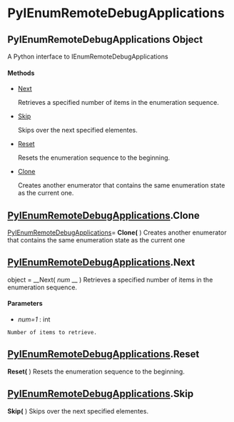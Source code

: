 # PyIEnumRemoteDebugApplications

## PyIEnumRemoteDebugApplications Object

A Python interface to IEnumRemoteDebugApplications

#### Methods


  - [Next](PyIEnumRemoteDebugApplications.md#pyienumremotedebugapplicationsnext)

    Retrieves a specified number of items in the enumeration sequence.&nbsp;

  - [Skip](PyIEnumRemoteDebugApplications.md#pyienumremotedebugapplicationsskip)

    Skips over the next specified elementes.&nbsp;

  - [Reset](PyIEnumRemoteDebugApplications.md#pyienumremotedebugapplicationsreset)

    Resets the enumeration sequence to the beginning.&nbsp;

  - [Clone](PyIEnumRemoteDebugApplications.md#pyienumremotedebugapplicationsclone)

    Creates another enumerator that contains the same enumeration state as the current one.&nbsp;

## [PyIEnumRemoteDebugApplications](#pyienumremotedebugapplications).Clone

[PyIEnumRemoteDebugApplications](#pyienumremotedebugapplications)= __Clone(__ )
Creates another enumerator that contains the same enumeration state as the current one

## [PyIEnumRemoteDebugApplications](#pyienumremotedebugapplications).Next

object = __Next( *num* __ )
Retrieves a specified number of items in the enumeration sequence.

#### Parameters


  -  *num=1* : int

    Number of items to retrieve.

## [PyIEnumRemoteDebugApplications](#pyienumremotedebugapplications).Reset

 __Reset(__ )
Resets the enumeration sequence to the beginning.

## [PyIEnumRemoteDebugApplications](#pyienumremotedebugapplications).Skip

 __Skip(__ )
Skips over the next specified elementes.